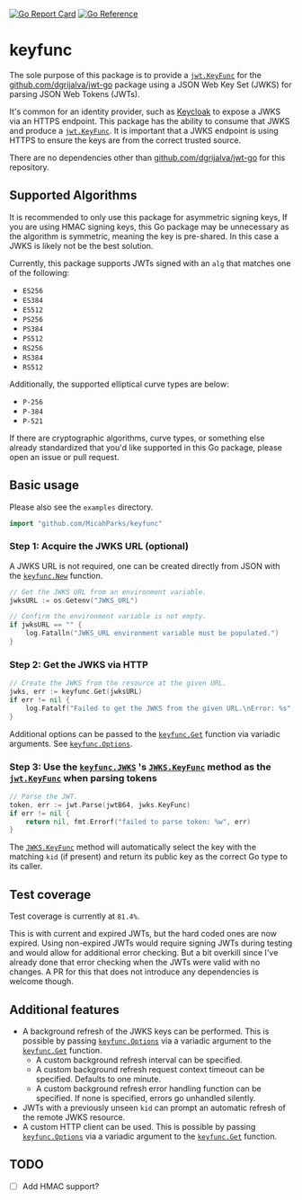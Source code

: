 [![Go Report Card](https://goreportcard.com/badge/github.com/MicahParks/keyfunc)](https://goreportcard.com/report/github.com/MicahParks/keyfunc) [![Go Reference](https://pkg.go.dev/badge/github.com/MicahParks/keyfunc.svg)](https://pkg.go.dev/github.com/MicahParks/keyfunc)

# keyfunc

The sole purpose of this package is to provide a
[`jwt.KeyFunc`](https://pkg.go.dev/github.com/dgrijalva/jwt-go@v3.2.0+incompatible#Keyfunc) for the
[github.com/dgrijalva/jwt-go](https://github.com/dgrijalva/jwt-go) package using a JSON Web Key Set (JWKS) for parsing
JSON Web Tokens (JWTs).

It's common for an identity provider, such as [Keycloak](https://www.keycloak.org/) to expose a JWKS via an HTTPS
endpoint. This package has the ability to consume that JWKS and produce a
[`jwt.KeyFunc`](https://pkg.go.dev/github.com/dgrijalva/jwt-go@v3.2.0+incompatible#Keyfunc). It is important that a JWKS
endpoint is using HTTPS to ensure the keys are from the correct trusted source.

There are no dependencies other than [github.com/dgrijalva/jwt-go](https://github.com/dgrijalva/jwt-go) for this
repository.

## Supported Algorithms

It is recommended to only use this package for asymmetric signing keys, If you are using HMAC signing keys, this Go
package may be unnecessary as the algorithm is symmetric, meaning the key is pre-shared. In this case a JWKS is
likely not be the best solution.

Currently, this package supports JWTs signed with an `alg` that matches one of the following:

* `ES256`
* `ES384`
* `ES512`
* `PS256`
* `PS384`
* `PS512`
* `RS256`
* `RS384`
* `RS512`

Additionally, the supported elliptical curve types are below:

* `P-256`
* `P-384`
* `P-521`

If there are cryptographic algorithms, curve types, or something else already standardized that you'd like supported in
this Go package, please open an issue or pull request.

## Basic usage

Please also see the `examples` directory.

```go
import "github.com/MicahParks/keyfunc"
```

### Step 1: Acquire the JWKS URL (optional)

A JWKS URL is not required, one can be created directly from JSON with the
[`keyfunc.New`](https://pkg.go.dev/github.com/MicahParks/keyfunc#New) function.

```go
// Get the JWKS URL from an environment variable.
jwksURL := os.Getenv("JWKS_URL")

// Confirm the environment variable is not empty.
if jwksURL == "" {
	log.Fatalln("JWKS_URL environment variable must be populated.")
}
```

### Step 2: Get the JWKS via HTTP

```go
// Create the JWKS from the resource at the given URL.
jwks, err := keyfunc.Get(jwksURL)
if err != nil {
	log.Fatalf("Failed to get the JWKS from the given URL.\nError: %s", err.Error())
}
```

Additional options can be passed to the [`keyfunc.Get`](https://pkg.go.dev/github.com/MicahParks/keyfunc#Get) function
via variadic arguments. See [`keyfunc.Options`](https://pkg.go.dev/github.com/MicahParks/keyfunc#Options).

### Step 3: Use the [`keyfunc.JWKS`](https://pkg.go.dev/github.com/MicahParks/keyfunc#JWKS) 's [`JWKS.KeyFunc`](https://pkg.go.dev/github.com/MicahParks/keyfunc#JWKS.KeyFunc) method as the [`jwt.KeyFunc`](https://pkg.go.dev/github.com/dgrijalva/jwt-go@v3.2.0+incompatible#Keyfunc) when parsing tokens

```go
// Parse the JWT.
token, err := jwt.Parse(jwtB64, jwks.KeyFunc)
if err != nil {
	return nil, fmt.Errorf("failed to parse token: %w", err)
}
```

The [`JWKS.KeyFunc`](https://pkg.go.dev/github.com/MicahParks/keyfunc#JWKS.KeyFunc) method will automatically select
the key with the matching `kid` (if present) and return its public key as the correct Go type to its caller.

## Test coverage

Test coverage is currently at `81.4%`.

This is with current and expired JWTs, but the hard coded ones are now expired.
Using non-expired JWTs would require signing JWTs during testing and would allow for additional error checking. But a
bit overkill since I've already done that error checking when the JWTs were valid with no changes. A PR for this that
does not introduce any dependencies is welcome though.

## Additional features

* A background refresh of the JWKS keys can be performed. This is possible by passing
  [`keyfunc.Options`](https://pkg.go.dev/github.com/MicahParks/keyfunc#Options) via a variadic argument to the
  [`keyfunc.Get`](https://pkg.go.dev/github.com/MicahParks/keyfunc#Get) function.
    * A custom background refresh interval can be specified.
    * A custom background refresh request context timeout can be specified. Defaults to one minute.
    * A custom background refresh error handling function can be specified. If none is specified, errors go unhandled
      silently.
* JWTs with a previously unseen `kid` can prompt an automatic refresh of the remote JWKS resource.
* A custom HTTP client can be used. This is possible by passing
  [`keyfunc.Options`](https://pkg.go.dev/github.com/MicahParks/keyfunc#Options) via a variadic argument to the
  [`keyfunc.Get`](https://pkg.go.dev/github.com/MicahParks/keyfunc#Get) function.

## TODO

- [ ] Add HMAC support?
